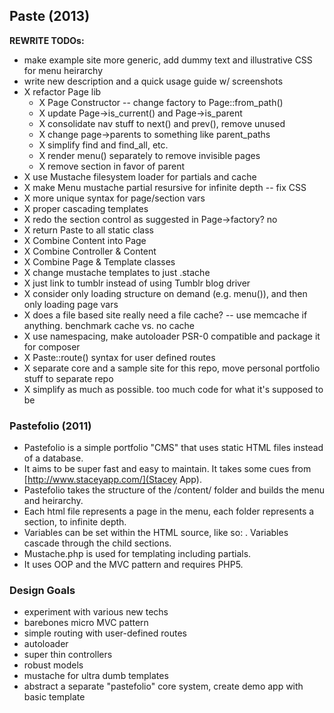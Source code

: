 ## Paste (2013)

**REWRITE TODOs:**

- make example site more generic, add dummy text and illustrative CSS for menu heirarchy
- write new description and a quick usage guide w/ screenshots
- X refactor Page lib
	- X Page Constructor -- change factory to Page::from_path()
	- X update Page->is_current() and Page->is\_parent
	- X consolidate nav stuff to next() and prev(), remove unused
	- X change page->parents to something like parent_paths
	- X simplify find and find_all, etc.
	- X render menu() separately to remove invisible pages
	- X remove section in favor of parent
- X use Mustache filesystem loader for partials and cache
- X make Menu mustache partial resursive for infinite depth -- fix CSS
- X more unique syntax for page/section vars
- X proper cascading templates
- X redo the section control as suggested in Page->factory? no
- X return Paste to all static class
- X Combine Content into Page
- X Combine Controller & Content
- X Combine Page & Template classes
- X change mustache templates to just .stache
- X just link to tumblr instead of using Tumblr blog driver
- X consider only loading structure on demand (e.g. menu()), and then only loading page vars
- X does a file based site really need a file cache? -- use memcache if anything. benchmark cache vs. no cache
- X use namespacing, make autoloader PSR-0 compatible and package it for composer
- X Paste::route() syntax for user defined routes
- X separate core and a sample site for this repo, move personal portfolio stuff to separate repo
- X simplify as much as possible. too much code for what it's supposed to be



### Pastefolio (2011)

- Pastefolio is a simple portfolio "CMS" that uses static HTML files instead of a database.
- It aims to be super fast and easy to maintain. It takes some cues from [http://www.staceyapp.com/](Stacey App).
- Pastefolio takes the structure of the /content/ folder and builds the menu and heirarchy. 
- Each html file represents a page in the menu, each folder represents a section, to infinite depth.
- Variables can be set within the HTML source, like so: <!-- @template: master -->. Variables cascade through the child sections.
- Mustache.php is used for templating including partials.
- It uses OOP and the MVC pattern and requires PHP5.

### Design Goals

* experiment with various new techs
* barebones micro MVC pattern
* simple routing with user-defined routes
* autoloader
* super thin controllers
* robust models
* mustache for ultra dumb templates
* abstract a separate "pastefolio" core system, create demo app with basic template